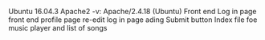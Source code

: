 Ubuntu 16.04.3
Apache2 -v: Apache/2.4.18 (Ubuntu)
Front end Log in page
front end profile page
re-edit log in page ading Submit button 
Index file foe music player and list of songs

